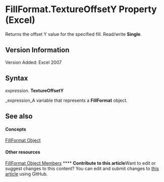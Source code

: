 
# FillFormat.TextureOffsetY Property (Excel)

Returns the offset Y value for the specified fill. Read/write  **Single**.


## Version Information

Version Added: Excel 2007 


## Syntax

 _expression_. **TextureOffsetY**

 _expression_A variable that represents a  **FillFormat** object.


## See also


#### Concepts


 [FillFormat Object](b602e09e-97ab-bfbe-1796-bc44ebb7dc28.md)
#### Other resources


 [FillFormat Object Members](da1a1680-4b9d-c6fb-6562-bf1ec9f57921.md)
****   **Contribute to this article**Want to edit or suggest changes to this content? You can edit and submit changes to  [this article](https://github.com/jhershey00/VBA_Excel_Test/OpenXMLCon/articles/dd8346ac-2f22-9240-d9b8-214c7eb47bff.md) using GitHub.

